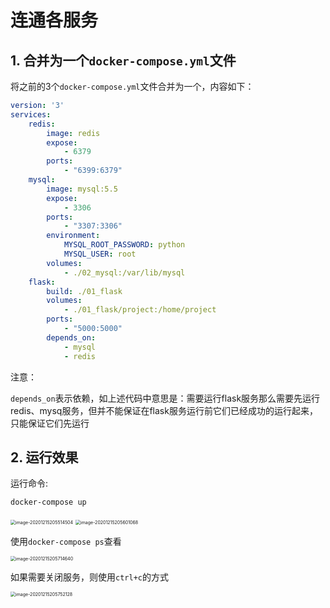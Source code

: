 # 连通各服务



## 1. 合并为一个`docker-compose.yml`文件

将之前的3个`docker-compose.yml`文件合并为一个，内容如下：

```yaml
version: '3'
services:
    redis:
        image: redis
        expose:
            - 6379
        ports:
            - "6399:6379"
    mysql:
        image: mysql:5.5
        expose:
            - 3306
        ports:
            - "3307:3306"
        environment:
            MYSQL_ROOT_PASSWORD: python
            MYSQL_USER: root
        volumes:
            - ./02_mysql:/var/lib/mysql
    flask:
        build: ./01_flask
        volumes:
            - ./01_flask/project:/home/project
        ports:
            - "5000:5000"
        depends_on:
            - mysql
            - redis
```

注意：

`depends_on`表示依赖，如上述代码中意思是：需要运行flask服务那么需要先运行redis、mysq服务，但并不能保证在flask服务运行前它们已经成功的运行起来，只能保证它们先运行



## 2. 运行效果

运行命令:

```
docker-compose up
```

<img src="assets/image-20201215205514504.png" alt="image-20201215205514504" style="zoom:50%;" />

<img src="assets/image-20201215205601068.png" alt="image-20201215205601068" style="zoom:50%;" />

使用`docker-compose ps`查看

<img src="assets/image-20201215205714640.png" alt="image-20201215205714640" style="zoom:50%;" />

如果需要关闭服务，则使用`ctrl+c`的方式

<img src="assets/image-20201215205752128.png" alt="image-20201215205752128" style="zoom:50%;" />
